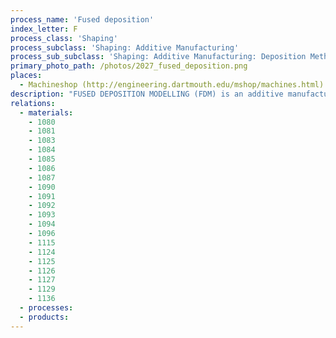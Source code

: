 ```yaml
---
process_name: 'Fused deposition'
index_letter: F
process_class: 'Shaping'
process_subclass: 'Shaping: Additive Manufacturing'
process_sub_subclass: 'Shaping: Additive Manufacturing: Deposition Methods'
primary_photo_path: /photos/2027_fused_deposition.png
places: 
  - Machineshop (http://engineering.dartmouth.edu/mshop/machines.html)
description: "FUSED DEPOSITION MODELLING (FDM) is an additive manufacturing technique suitable for use in an office environment. A fine stream of molten material (usually thermoplastic) is deposited by a two-axis heated extrusion head. Semi-liquid thermoplastic material is extruded and then deposited one layer at a time starting at the base. This builds the model vertically on a fixtureless base. Successive layers adhere together through thermal fusion. The FDM process requires no post-production UV curing, enabling multiple versions of a part to be created within a short time frame. This is the most widely used additive manufacturing method for home and office use due to the low machine and operating costs. As with other additive manufacturing processes, a CAD solid model of the part is required."
relations: 
  - materials: 
    - 1080
    - 1081
    - 1083
    - 1084
    - 1085
    - 1086
    - 1087
    - 1090
    - 1091
    - 1092
    - 1093
    - 1094
    - 1096
    - 1115
    - 1124
    - 1125
    - 1126
    - 1127
    - 1129
    - 1136
  - processes: 
  - products: 
---
```

